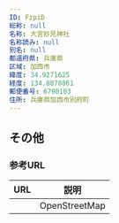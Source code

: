 ```yaml
---
ID: FzpiD
総称: null
名称: 大宮妙見神社
名称読み: null
別名: null
都道府県: 兵庫県
区域: 加西市
緯度: 34.9271625
経度: 134.8878861
郵便番号: 6790103
住所: 兵庫県加西市別府町
---
```


## その他

### 参考URL

| URL | 説明          |
| --- | ------------- |
|     | OpenStreetMap |
